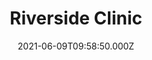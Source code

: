 ---
date: 2021-06-09T09:58:50.000Z
title: Riverside Clinic
latitude: 52.044430086960425
longitude: 1.1648261354483695
category: checkin
---